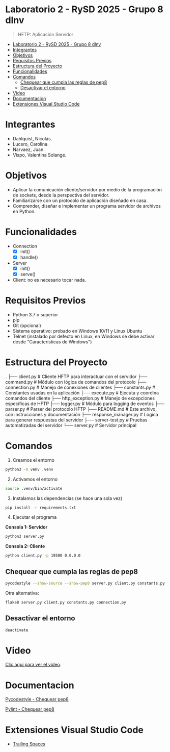 # Laboratorio 2 - RySD 2025 - Grupo 8 dlnv

> HFTP: Aplicación Servidor

- [Laboratorio 2 - RySD 2025 - Grupo 8 dlnv](#laboratorio-2---rysd-2025---grupo-8-dlnv)
- [Integrantes](#integrantes)
- [Objetivos](#objetivos)
- [Requisitos Previos](#requisitos-previos)
- [Estructura del Proyecto](#estructura-del-proyecto)
- [Funcionalidades](#funcionalidades)
- [Comandos](#comandos)
  - [Chequear que cumpla las reglas de pep8](#chequear-que-cumpla-las-reglas-de-pep8)
  - [Desactivar el entorno](#desactivar-el-entorno)
- [Video](#video)
- [Documentacion](#documentacion)
- [Extensiones Visual Studio Code](#extensiones-visual-studio-code)

# Integrantes

- Dahlquist, Nicolás.
- Lucero, Carolina.
- Narvaez, Juan.
- Vispo, Valentina Solange.

# Objetivos

- Aplicar la comunicación cliente/servidor por medio de la programación de sockets, desde la perspectiva del servidor.
- Familiarizarse con un protocolo de aplicación diseñado en casa.
- Comprender, diseñar e implementar un programa servidor de archivos en Python.

# Funcionalidades

- Connection
  - [x] init()
  - [x] handle()
- Server
  - [x] init()
  - [x] serve()
- Client: no es necesario tocar nada.

# Requisitos Previos

- Python 3.7 o superior
- pip
- Git (opcional)
- Sistema operativo: probado en Windows 10/11 y Linux Ubuntu
- Telnet (instalado por defecto en Linux, en Windows se debe activar desde "Características de Windows")

# Estructura del Proyecto

.
├── client.py               # Cliente HFTP para interactuar con el servidor
├── command.py              # Módulo con lógica de comandos del protocolo
├── connection.py           # Manejo de conexiones de clientes
├── constants.py            # Constantes usadas en la aplicación
├── execute.py              # Ejecuta y coordina comandos del cliente
├── hftp_exception.py       # Manejo de excepciones específicas de HFTP
├── logger.py               # Módulo para logging de eventos
├── parser.py               # Parser del protocolo HFTP
├── README.md               # Este archivo, con instrucciones y documentación
├── response_manager.py     # Lógica para generar respuestas del servidor
├── server-test.py          # Pruebas automatizadas del servidor
└── server.py               # Servidor principal

# Comandos

1. Creamos el entorno

```bash
python3 -m venv .venv
```

2. Activamos el entorno

```bash
source .venv/bin/activate
```

3. Instalamos las dependencias (se hace una sola vez)

```bash
pip install -r requirements.txt
```

4. Ejecutar el programa

**Consola 1: Servidor**

```bash
python3 server.py
```

**Consola 2: Cliente**

```bash
python client.py -p 19500 0.0.0.0
```

## Chequear que cumpla las reglas de pep8

```bash
pycodestyle --show-source --show-pep8 server.py client.py constants.py connection.py
```

Otra alternativa:

```bash
flake8 server.py client.py constants.py connection.py
```

## Desactivar el entorno

```bash
deactivate
```

# Video

[Clic aquí para ver el video](https://youtu.be/j7JxQy0w28Y).

# Documentacion

[Pycodestyle - Chequear pep8](https://pycodestyle.pycqa.org/en/latest/intro.html)

[Pylint - Chequear pep8](https://www.pylint.org/)

# Extensiones Visual Studio Code

- [Trailing Spaces](https://marketplace.visualstudio.com/items?itemName=shardulm94.trailing-spaces)
